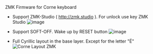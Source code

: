ZMK Firmware for Corne keyboard

- Support ZMK-Studio ( http://zmk.studio ). For unlock use key ZMK Studio
![image](https://github.com/user-attachments/assets/813e89a2-da7d-4017-b747-c4a27a7dee63)

- Support SOFT-OFF. Wake up by RESET button
![image](https://github.com/user-attachments/assets/dc85c2f3-9245-448a-bbce-fa3f91546724)

- Full Cyrillic layout in the base layer. Except for the letter "Ё"
![Corne Layout ZMK](https://github.com/user-attachments/assets/20671cc9-40bd-4fb3-b4f3-ccdbb77e7d69)
